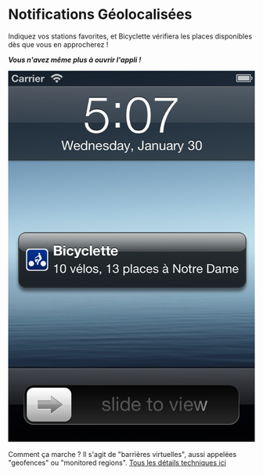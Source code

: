 # Notifications Géolocalisées

Indiquez vos stations favorites, et Bicyclette vérifiera les places disponibles dès que vous en approcherez ! 

***Vous n'avez même plus à ouvrir l'appli !***

![](images/screenshots/fr/Notification@2x.png)

Comment ça marche ? Il s'agit de "barrières virtuelles", aussi appelées "geofences" ou "monitored regions". [Tous les détails techniques ici](monitoredregions.html)